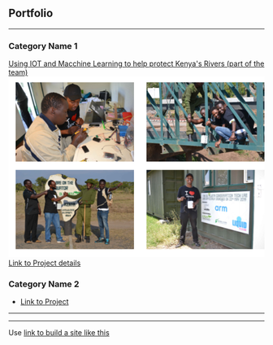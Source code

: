 ## Portfolio

---

### Category Name 1 

[Using IOT and Macchine Learning to help protect Kenya's Rivers (part of the team)](/sample_page)
<img src="images/river_monitoring_proj.png?raw=true"/> [Link to Project details](http://ciirawamaina.com/blog/2020-06-06-post.html)
<!--
---
[Project 2 Title](/pdf/sample_presentation.pdf)
<img src="images/dummy_thumbnail.jpg?raw=true"/>
-->
### Category Name 2

- [Link to Project](http://ciirawamaina.com/blog/2020-06-06-post.html)
---




---
Use [link to build a site like this](https://blog.usejournal.com/set-up-your-portfolio-website-in-less-than-10-minutes-with-github-pages-d0efa8ff56fd)
